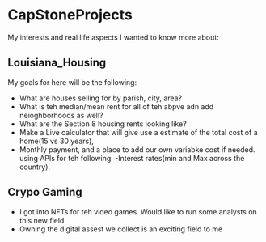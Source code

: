 # CapStoneProjects
My interests and real life aspects I wanted to know more about:

## Louisiana_Housing
My goals for here will be the following:
* What are houses selling for by parish, city, area?
* What is teh median/mean rent for all of teh abpve adn add neioghborhoods as well?
* What are the Section 8 housing rents looking like?
* Make  a Live calculator that will give use a estimate of the total cost of a home(15 vs 30 years),
* Monthly payment, and a place to add our own variabke cost if needed. using APIs for teh following:
-Interest rates(min and Max across the country).

## Crypo Gaming
* I got into NFTs for teh video games. Would like to run some analysts on this new field. 
* Owning the digital assest we collect is an exciting field to me
